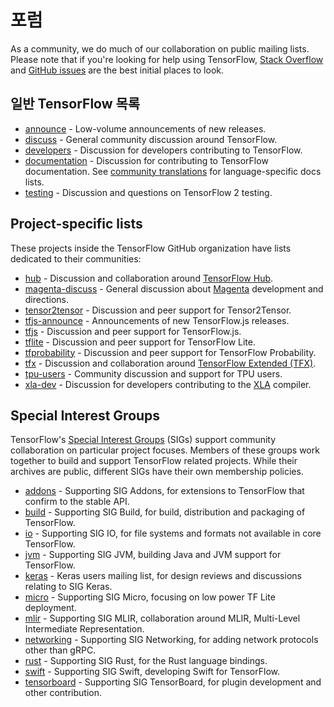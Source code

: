 # 포럼

As a community, we do much of our collaboration on public mailing lists. Please note that if you're looking for help using TensorFlow, [Stack Overflow](https://stackoverflow.com/questions/tagged/tensorflow) and [GitHub issues](https://github.com/tensorflow/tensorflow/issues) are the best initial places to look.

## 일반 TensorFlow 목록

- [announce](https://groups.google.com/a/tensorflow.org/d/forum/announce) - Low-volume announcements of new releases.
- [discuss](https://groups.google.com/a/tensorflow.org/d/forum/discuss) - General community discussion around TensorFlow.
- [developers](https://groups.google.com/a/tensorflow.org/d/forum/developers) - Discussion for developers contributing to TensorFlow.
- [documentation](https://groups.google.com/a/tensorflow.org/d/forum/docs) - Discussion for contributing to TensorFlow documentation. See [community translations](https://www.tensorflow.org/community/contribute/docs#community_translations) for language-specific docs lists.
- [testing](https://groups.google.com/a/tensorflow.org/d/forum/testing) - Discussion and questions on TensorFlow 2 testing.

## Project-specific lists

These projects inside the TensorFlow GitHub organization have lists dedicated to their communities:

- [hub](https://groups.google.com/a/tensorflow.org/d/forum/hub) - Discussion and collaboration around [TensorFlow Hub](https://github.com/tensorflow/hub).
- [magenta-discuss](https://groups.google.com/a/tensorflow.org/d/forum/magenta-discuss) - General discussion about [Magenta](https://magenta.tensorflow.org/) development and directions.
- [tensor2tensor](https://groups.google.com/d/forum/tensor2tensor) - Discussion and peer support for Tensor2Tensor.
- [tfjs-announce](https://groups.google.com/a/tensorflow.org/d/forum/tfjs-announce) - Announcements of new TensorFlow.js releases.
- [tfjs](https://groups.google.com/a/tensorflow.org/d/forum/tfjs) - Discussion and peer support for TensorFlow.js.
- [tflite](https://groups.google.com/a/tensorflow.org/d/forum/tflite) - Discussion and peer support for TensorFlow Lite.
- [tfprobability](https://groups.google.com/a/tensorflow.org/d/forum/tfprobability) - Discussion and peer support for TensorFlow Probability.
- [tfx](https://groups.google.com/a/tensorflow.org/forum/#!forum/tfx) - Discussion and collaboration around [TensorFlow Extended (TFX)](https://www.tensorflow.org/tfx/).
- [tpu-users](https://groups.google.com/a/tensorflow.org/d/forum/tpu-users) - Community discussion and support for TPU users.
- [xla-dev](https://groups.google.com/forum/#!forum/xla-dev) - Discussion for developers contributing to the [XLA](https://www.tensorflow.org/xla) compiler.

## Special Interest Groups

TensorFlow's [Special Interest Groups](https://github.com/tensorflow/community/tree/master/sigs) (SIGs) support community collaboration on particular project focuses. Members of these groups work together to build and support TensorFlow related projects. While their archives are public, different SIGs have their own membership policies.

- [addons](https://groups.google.com/a/tensorflow.org/d/forum/addons) - Supporting SIG Addons, for extensions to TensorFlow that confirm to the stable API.
- [build](https://groups.google.com/a/tensorflow.org/d/forum/build) - Supporting SIG Build, for build, distribution and packaging of TensorFlow.
- [io](https://groups.google.com/a/tensorflow.org/d/forum/io) - Supporting SIG IO, for file systems and formats not available in core TensorFlow.
- [jvm](https://groups.google.com/a/tensorflow.org/d/forum/jvm) - Supporting SIG JVM, building Java and JVM support for TensorFlow.
- [keras](https://groups.google.com/forum/#!forum/keras-users) - Keras users mailing list, for design reviews and discussions relating to SIG Keras.
- [micro](https://groups.google.com/a/tensorflow.org/d/forum/micro) - Supporting SIG Micro, focusing on low power TF Lite deployment.
- [mlir](https://groups.google.com/a/tensorflow.org/d/forum/mlir) - Supporting SIG MLIR, collaboration around MLIR, Multi-Level Intermediate Representation.
- [networking](https://groups.google.com/a/tensorflow.org/d/forum/networking) - Supporting SIG Networking, for adding network protocols other than gRPC.
- [rust](https://groups.google.com/a/tensorflow.org/d/forum/rust) - Supporting SIG Rust, for the Rust language bindings.
- [swift](https://groups.google.com/a/tensorflow.org/d/forum/swift) - Supporting SIG Swift, developing Swift for TensorFlow.
- [tensorboard](https://groups.google.com/a/tensorflow.org/d/forum/tensorboard) - Supporting SIG TensorBoard, for plugin development and other contribution.
